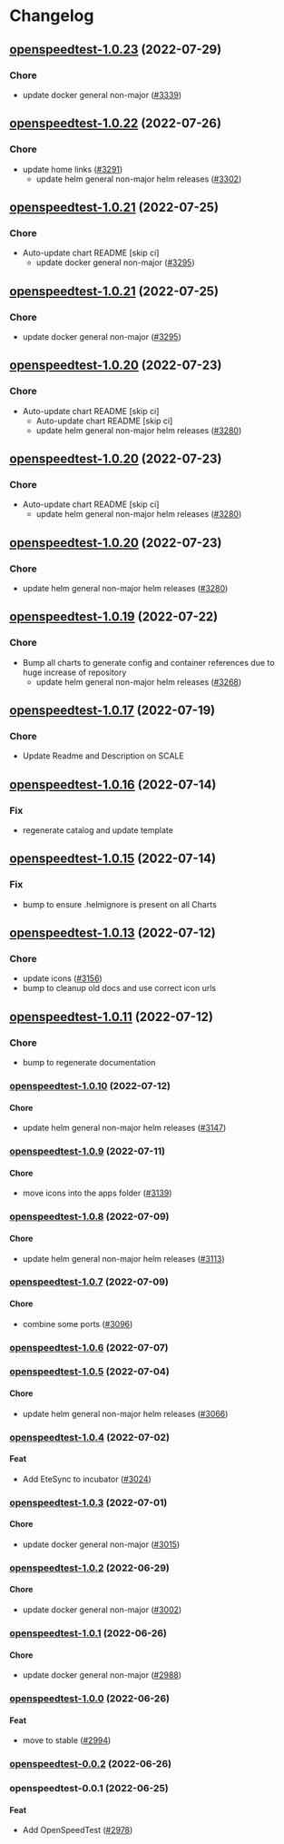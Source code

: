 # Changelog



## [openspeedtest-1.0.23](https://github.com/truecharts/apps/compare/openspeedtest-1.0.22...openspeedtest-1.0.23) (2022-07-29)

### Chore

- update docker general non-major ([#3339](https://github.com/truecharts/apps/issues/3339))




## [openspeedtest-1.0.22](https://github.com/truecharts/apps/compare/openspeedtest-1.0.21...openspeedtest-1.0.22) (2022-07-26)

### Chore

- update home links ([#3291](https://github.com/truecharts/apps/issues/3291))
  - update helm general non-major helm releases ([#3302](https://github.com/truecharts/apps/issues/3302))




## [openspeedtest-1.0.21](https://github.com/truecharts/apps/compare/openspeedtest-1.0.20...openspeedtest-1.0.21) (2022-07-25)

### Chore

- Auto-update chart README [skip ci]
  - update docker general non-major ([#3295](https://github.com/truecharts/apps/issues/3295))




## [openspeedtest-1.0.21](https://github.com/truecharts/apps/compare/openspeedtest-1.0.20...openspeedtest-1.0.21) (2022-07-25)

### Chore

- update docker general non-major ([#3295](https://github.com/truecharts/apps/issues/3295))




## [openspeedtest-1.0.20](https://github.com/truecharts/apps/compare/openspeedtest-1.0.19...openspeedtest-1.0.20) (2022-07-23)

### Chore

- Auto-update chart README [skip ci]
  - Auto-update chart README [skip ci]
  - update helm general non-major helm releases ([#3280](https://github.com/truecharts/apps/issues/3280))




## [openspeedtest-1.0.20](https://github.com/truecharts/apps/compare/openspeedtest-1.0.19...openspeedtest-1.0.20) (2022-07-23)

### Chore

- Auto-update chart README [skip ci]
  - update helm general non-major helm releases ([#3280](https://github.com/truecharts/apps/issues/3280))




## [openspeedtest-1.0.20](https://github.com/truecharts/apps/compare/openspeedtest-1.0.19...openspeedtest-1.0.20) (2022-07-23)

### Chore

- update helm general non-major helm releases ([#3280](https://github.com/truecharts/apps/issues/3280))




## [openspeedtest-1.0.19](https://github.com/truecharts/apps/compare/openspeedtest-1.0.17...openspeedtest-1.0.19) (2022-07-22)

### Chore

- Bump all charts to generate config and container references due to huge increase of repository
  - update helm general non-major helm releases ([#3268](https://github.com/truecharts/apps/issues/3268))



## [openspeedtest-1.0.17](https://github.com/truecharts/apps/compare/openspeedtest-1.0.16...openspeedtest-1.0.17) (2022-07-19)

### Chore

- Update Readme and Description on SCALE



## [openspeedtest-1.0.16](https://github.com/truecharts/apps/compare/openspeedtest-1.0.15...openspeedtest-1.0.16) (2022-07-14)

### Fix

- regenerate catalog and update template



## [openspeedtest-1.0.15](https://github.com/truecharts/apps/compare/openspeedtest-1.0.13...openspeedtest-1.0.15) (2022-07-14)

### Fix

- bump to ensure .helmignore is present on all Charts



## [openspeedtest-1.0.13](https://github.com/truecharts/apps/compare/openspeedtest-1.0.11...openspeedtest-1.0.13) (2022-07-12)

### Chore

- update icons ([#3156](https://github.com/truecharts/apps/issues/3156))
- bump to cleanup old docs and use correct icon urls



## [openspeedtest-1.0.11](https://github.com/truecharts/apps/compare/openspeedtest-1.0.10...openspeedtest-1.0.11) (2022-07-12)

### Chore

- bump to regenerate documentation



<a name="openspeedtest-1.0.10"></a>
### [openspeedtest-1.0.10](https://github.com/truecharts/apps/compare/openspeedtest-1.0.9...openspeedtest-1.0.10) (2022-07-12)

#### Chore

* update helm general non-major helm releases ([#3147](https://github.com/truecharts/apps/issues/3147))



<a name="openspeedtest-1.0.9"></a>
### [openspeedtest-1.0.9](https://github.com/truecharts/apps/compare/openspeedtest-1.0.8...openspeedtest-1.0.9) (2022-07-11)

#### Chore

* move icons into the apps folder ([#3139](https://github.com/truecharts/apps/issues/3139))



<a name="openspeedtest-1.0.8"></a>
### [openspeedtest-1.0.8](https://github.com/truecharts/apps/compare/openspeedtest-1.0.7...openspeedtest-1.0.8) (2022-07-09)

#### Chore

* update helm general non-major helm releases ([#3113](https://github.com/truecharts/apps/issues/3113))



<a name="openspeedtest-1.0.7"></a>
### [openspeedtest-1.0.7](https://github.com/truecharts/apps/compare/openspeedtest-1.0.6...openspeedtest-1.0.7) (2022-07-09)

#### Chore

* combine some ports ([#3096](https://github.com/truecharts/apps/issues/3096))



<a name="openspeedtest-1.0.6"></a>
### [openspeedtest-1.0.6](https://github.com/truecharts/apps/compare/openspeedtest-1.0.5...openspeedtest-1.0.6) (2022-07-07)



<a name="openspeedtest-1.0.5"></a>
### [openspeedtest-1.0.5](https://github.com/truecharts/apps/compare/openspeedtest-1.0.4...openspeedtest-1.0.5) (2022-07-04)

#### Chore

* update helm general non-major helm releases ([#3066](https://github.com/truecharts/apps/issues/3066))



<a name="openspeedtest-1.0.4"></a>
### [openspeedtest-1.0.4](https://github.com/truecharts/apps/compare/openspeedtest-1.0.3...openspeedtest-1.0.4) (2022-07-02)

#### Feat

* Add EteSync to incubator ([#3024](https://github.com/truecharts/apps/issues/3024))



<a name="openspeedtest-1.0.3"></a>
### [openspeedtest-1.0.3](https://github.com/truecharts/apps/compare/openspeedtest-1.0.2...openspeedtest-1.0.3) (2022-07-01)

#### Chore

* update docker general non-major ([#3015](https://github.com/truecharts/apps/issues/3015))



<a name="openspeedtest-1.0.2"></a>
### [openspeedtest-1.0.2](https://github.com/truecharts/apps/compare/openspeedtest-1.0.1...openspeedtest-1.0.2) (2022-06-29)

#### Chore

* update docker general non-major ([#3002](https://github.com/truecharts/apps/issues/3002))



<a name="openspeedtest-1.0.1"></a>
### [openspeedtest-1.0.1](https://github.com/truecharts/apps/compare/openspeedtest-1.0.0...openspeedtest-1.0.1) (2022-06-26)

#### Chore

* update docker general non-major ([#2988](https://github.com/truecharts/apps/issues/2988))



<a name="openspeedtest-1.0.0"></a>
### [openspeedtest-1.0.0](https://github.com/truecharts/apps/compare/openspeedtest-0.0.2...openspeedtest-1.0.0) (2022-06-26)

#### Feat

* move to stable ([#2994](https://github.com/truecharts/apps/issues/2994))



<a name="openspeedtest-0.0.2"></a>
### [openspeedtest-0.0.2](https://github.com/truecharts/apps/compare/openspeedtest-0.0.1...openspeedtest-0.0.2) (2022-06-26)



<a name="openspeedtest-0.0.1"></a>
### openspeedtest-0.0.1 (2022-06-25)

#### Feat

* Add OpenSpeedTest ([#2978](https://github.com/truecharts/apps/issues/2978))
